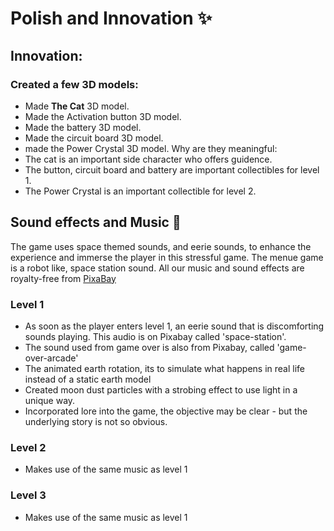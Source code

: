 # Polish and Innovation :sparkles:

## Innovation:
### Created a few 3D models:
- Made **The Cat** 3D model.
- Made the Activation button 3D model.
- Made the battery 3D model.
- Made the circuit board 3D model.
- made the Power Crystal 3D model.
Why are they meaningful:
- The cat is an important side character who offers guidence.
- The button, circuit board and battery are important collectibles for level 1.
- The Power Crystal is an important collectible for level 2.


## Sound effects and Music 🎵
The game uses space themed sounds, and eerie sounds, to enhance the experience and immerse the player in this stressful game.
The menue game is a robot like, space station sound. All our music and sound effects are royalty-free from [PixaBay](https://pixabay.com)
### Level 1
- As soon as the player enters level 1, an eerie sound that is discomforting sounds playing. This audio is on Pixabay called 'space-station'.
- The sound used from game over is also from Pixabay, called 'game-over-arcade'
- The animated earth rotation, its to simulate what happens in real life instead of a static earth model
- Created moon dust particles with a strobing effect to use light in a unique way.
- Incorporated lore into the game, the objective may be clear - but the underlying story is not so obvious.

### Level 2
- Makes use of the same music as level 1

### Level 3
- Makes use of the same music as level 1
